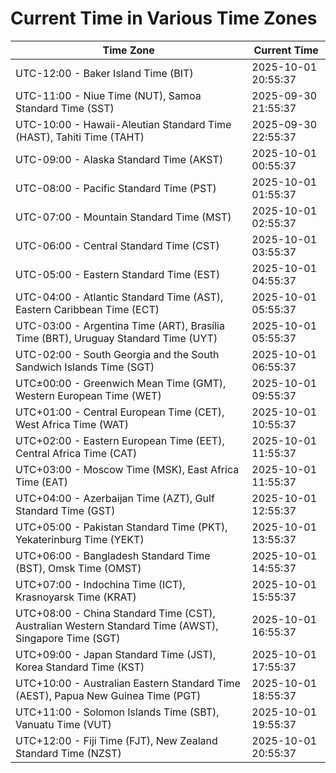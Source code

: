 # Current Time in Various Time Zones

| Time Zone | Current Time |
|-----------|--------------|
| UTC-12:00 - Baker Island Time (BIT) | 2025-10-01 20:55:37 |
| UTC-11:00 - Niue Time (NUT), Samoa Standard Time (SST) | 2025-09-30 21:55:37 |
| UTC-10:00 - Hawaii-Aleutian Standard Time (HAST), Tahiti Time (TAHT) | 2025-09-30 22:55:37 |
| UTC-09:00 - Alaska Standard Time (AKST) | 2025-10-01 00:55:37 |
| UTC-08:00 - Pacific Standard Time (PST) | 2025-10-01 01:55:37 |
| UTC-07:00 - Mountain Standard Time (MST) | 2025-10-01 02:55:37 |
| UTC-06:00 - Central Standard Time (CST) | 2025-10-01 03:55:37 |
| UTC-05:00 - Eastern Standard Time (EST) | 2025-10-01 04:55:37 |
| UTC-04:00 - Atlantic Standard Time (AST), Eastern Caribbean Time (ECT) | 2025-10-01 05:55:37 |
| UTC-03:00 - Argentina Time (ART), Brasília Time (BRT), Uruguay Standard Time (UYT) | 2025-10-01 05:55:37 |
| UTC-02:00 - South Georgia and the South Sandwich Islands Time (SGT) | 2025-10-01 06:55:37 |
| UTC±00:00 - Greenwich Mean Time (GMT), Western European Time (WET) | 2025-10-01 09:55:37 |
| UTC+01:00 - Central European Time (CET), West Africa Time (WAT) | 2025-10-01 10:55:37 |
| UTC+02:00 - Eastern European Time (EET), Central Africa Time (CAT) | 2025-10-01 11:55:37 |
| UTC+03:00 - Moscow Time (MSK), East Africa Time (EAT) | 2025-10-01 11:55:37 |
| UTC+04:00 - Azerbaijan Time (AZT), Gulf Standard Time (GST) | 2025-10-01 12:55:37 |
| UTC+05:00 - Pakistan Standard Time (PKT), Yekaterinburg Time (YEKT) | 2025-10-01 13:55:37 |
| UTC+06:00 - Bangladesh Standard Time (BST), Omsk Time (OMST) | 2025-10-01 14:55:37 |
| UTC+07:00 - Indochina Time (ICT), Krasnoyarsk Time (KRAT) | 2025-10-01 15:55:37 |
| UTC+08:00 - China Standard Time (CST), Australian Western Standard Time (AWST), Singapore Time (SGT) | 2025-10-01 16:55:37 |
| UTC+09:00 - Japan Standard Time (JST), Korea Standard Time (KST) | 2025-10-01 17:55:37 |
| UTC+10:00 - Australian Eastern Standard Time (AEST), Papua New Guinea Time (PGT) | 2025-10-01 18:55:37 |
| UTC+11:00 - Solomon Islands Time (SBT), Vanuatu Time (VUT) | 2025-10-01 19:55:37 |
| UTC+12:00 - Fiji Time (FJT), New Zealand Standard Time (NZST) | 2025-10-01 20:55:37 |
